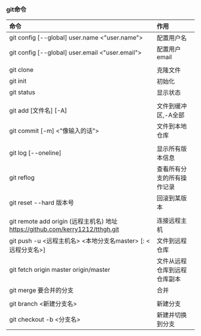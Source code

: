 ### git命令

| 命令                                                         | 作用                         |
| :----------------------------------------------------------- | :--------------------------- |
| git config [--global] user.name <"user.name">                | 配置用户名                   |
| git config [--global] user.email <"user.email">              | 配置用户email                |
|                                                              |                              |
| git clone <url>                                              | 克隆文件                     |
| git init                                                     | 初始化                       |
| git status                                                   | 显示状态                     |
|                                                              |                              |
| git add [文件名] [-A]                                        | 文件到缓冲区,-A全部          |
| git commit [-m] <"像输入的话">                               | 文件到本地仓库               |
|                                                              |                              |
| git log [--oneline]                                          | 显示所有版本信息             |
| git reflog                                                   | 查看所有分支的所有操作记录   |
| git reset --hard 版本号                                      | 回滚到某版本                 |
|                                                              |                              |
| git remote add origin (远程主机名) 地址  https://github.com/kerry1212/tthgh.git | 连接远程主机                 |
| git push -u <远程主机名> <本地分支名master> [: <远程分支名>] | 文件到远程仓库               |
| git fetch origin master    origin/master                     | 文件从远程仓库到远程仓库副本 |
| git merge 要合并的分支                                       | 合并                         |
|                                                              |                              |
| git branch <新建分支名>                                      | 新建分支                     |
| git checkout -b <分支名>                                     | 新建并切换到分支             |

